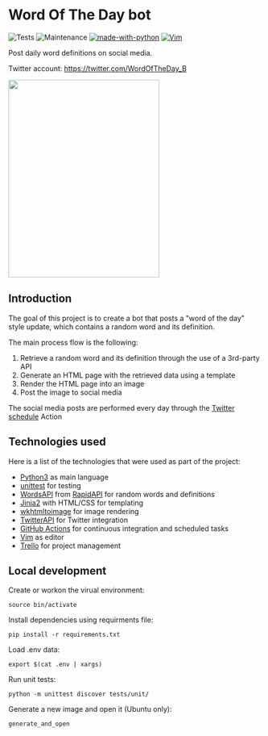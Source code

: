 # Word Of The Day bot

![Tests](https://github.com/lucasrijllart/word-of-the-day-bot/workflows/Tests/badge.svg?branch=main)
![Maintenance](https://img.shields.io/badge/Maintained%3F-yes-green.svg)
[![made-with-python](https://img.shields.io/badge/Made%20with-Python-1f425f.svg)](https://www.python.org/)
[![Vim](https://img.shields.io/badge/--019733?logo=vim)](https://www.vim.org/)
<!-- Extras
[![GitHub](https://img.shields.io/badge/--181717?logo=github&logoColor=ffffff)](https://github.com/)
[![Twitter](https://badgen.net/badge/icon/twitter?icon=twitter&label)](https://twitter.com/WordOfTheDay_B)
-->

Post daily word definitions on social media.

Twitter account: https://twitter.com/WordOfTheDay_B

<img src="https://user-images.githubusercontent.com/11093148/103416106-67415300-4b85-11eb-9bf9-f0bbf9200bee.jpg" width="300" height="392">

## Introduction

The goal of this project is to create a bot that posts a "word of the day" style update,
which contains a random word and its definition.

The main process flow is the following:
  1. Retrieve a random word and its definition through the use of a 3rd-party API
  2. Generate an HTML page with the retrieved data using a template
  3. Render the HTML page into an image
  4. Post the image to social media

The social media posts are performed every day through the [Twitter schedule](https://github.com/lucasrijllart/word-of-the-day-bot/actions?query=workflow%3A%22Twitter+schedule%22) Action

## Technologies used

Here is a list of the technologies that were used as part of the project:
- [Python3](https://www.python.org/) as main language
- [unittest](https://docs.python.org/3.6/library/unittest.html) for testing
- [WordsAPI](https://rapidapi.com/dpventures/api/wordsapi/) from [RapidAPI](https://rapidapi.com/) for random words and definitions
- [Jinja2](https://jinja.palletsprojects.com/en/master/) with HTML/CSS for templating
- [wkhtmltoimage](https://wkhtmltopdf.org/) for image rendering
- [TwitterAPI](https://github.com/geduldig/TwitterAPI) for Twitter integration
- [GitHub Actions](https://github.com/features/actions) for continuous integration and scheduled tasks
- [Vim](https://www.vim.org/) as editor
- [Trello](https://trello.com/) for project management


## Local development

Create or workon the virual environment:

`source bin/activate`

Install dependencies using requirments file:

`pip install -r requirements.txt`

Load .env data:

`export $(cat .env | xargs)`

Run unit tests:

`python -m unittest discover tests/unit/`

Generate a new image and open it (Ubuntu only):

`generate_and_open`
